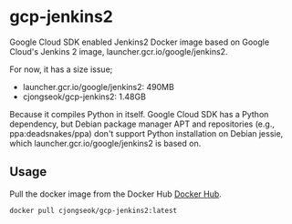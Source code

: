 gcp-jenkins2
====

Google Cloud SDK enabled Jenkins2 Docker image based on Google Cloud's Jenkins 2 image, launcher.gcr.io/google/jenkins2.

For now, it has a size issue;
* launcher.gcr.io/google/jenkins2: 490MB
* cjongseok/gcp-jenkins2: 1.48GB

Because it compiles Python in itself. Google Cloud SDK has a Python dependency, but Debian package manager APT and repositories (e.g., ppa:deadsnakes/ppa) don't support Python installation on Debian jessie, which launcher.gcr.io/google/jenkins2 is based on.

Usage
---
Pull the docker image from the Docker Hub [Docker Hub](https://hub.docker.com/r/cjongseok/gcp-jenkins2/).
```sh
docker pull cjongseok/gcp-jenkins2:latest
```
